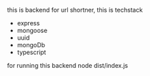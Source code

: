 this is backend for url shortner, this is techstack
 - express
 - mongoose
 - uuid
 - mongoDb
 - typescript

for running this backend
node dist/index.js
